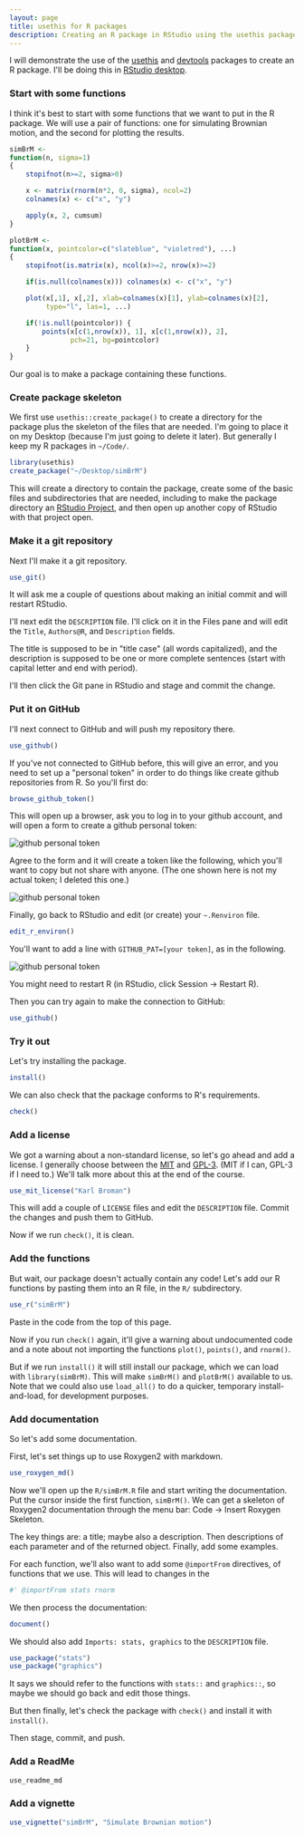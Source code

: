 ```yaml
---
layout: page
title: usethis for R packages
description: Creating an R package in RStudio using the usethis package.
---
```


I will demonstrate the use of the
[usethis](https://usethis.r-lib.org/) and
[devtools](https://devtools.r-lib.org/) packages to create an R
package. I'll be doing this in [RStudio
desktop](https://rstudio.com/products/rstudio/download/#download).





### Start with some functions

I think it's best to start with some functions that we want to put
in the R package. We will use a pair of functions: one for simulating
Brownian motion, and the second for plotting the results.

```r
simBrM <-
function(n, sigma=1)
{
    stopifnot(n>=2, sigma>0)

    x <- matrix(rnorm(n*2, 0, sigma), ncol=2)
    colnames(x) <- c("x", "y")

    apply(x, 2, cumsum)
}

plotBrM <-
function(x, pointcolor=c("slateblue", "violetred"), ...)
{
    stopifnot(is.matrix(x), ncol(x)>=2, nrow(x)>=2)

    if(is.null(colnames(x))) colnames(x) <- c("x", "y")

    plot(x[,1], x[,2], xlab=colnames(x)[1], ylab=colnames(x)[2],
         type="l", las=1, ...)

    if(!is.null(pointcolor)) {
        points(x[c(1,nrow(x)), 1], x[c(1,nrow(x)), 2],
               pch=21, bg=pointcolor)
    }
}
```

Our goal is to make a package containing these functions.






### Create package skeleton

We first use `usethis::create_package()` to create a directory for
the package plus the skeleton of the files that are needed.
I'm going to place it on my Desktop (because I'm just going to
delete it later). But generally I keep my R packages in `~/Code/`.

```r
library(usethis)
create_package("~/Desktop/simBrM")
```

This will create a directory to contain the package, create some of
the basic files and subdirectories that are needed, including to
make the package directory an [RStudio
Project](https://r4ds.had.co.nz/workflow-projects.html), and then
open up another copy of RStudio with that project open.





### Make it a git repository

Next I'll make it a git repository.

```r
use_git()
```

It will ask me a couple of questions about making an initial
commit and will restart RStudio.

I'll next edit the `DESCRIPTION` file. I'll click on it in the
Files pane and will edit the `Title`, `Authors@R`, and
`Description` fields.

The title is supposed to be in "title case" (all words capitalized),
and the description is supposed to be one or more complete
sentences (start with capital letter and end with period).

I'll then click the Git pane in RStudio and stage and commit the
change.





### Put it on GitHub

I'll next connect to GitHub and will push my repository there.

```r
use_github()
```

If you've not connected to GitHub before, this will give an error,
and you need to set up a "personal token" in order to do things
like create github repositories from R. So you'll first do:

```r
browse_github_token()
```

This will open up a browser, ask you to log in to your github
account, and will open a form to create a github personal token:

![github personal token](Figs/create_github_token_1.png)

Agree to the form and it will create a token like the following,
which you'll want to copy but not share with anyone. (The one shown
here is not my actual token; I deleted this one.)

![github personal token](Figs/create_github_token_2.png)

Finally, go back to RStudio and edit (or create) your `~.Renviron`
file.

```r
edit_r_environ()
```

You'll want to add a line with `GITHUB_PAT=[your token]`, as in the
following.

![github personal token](Figs/create_github_token_3.png)

You might need to restart R (in RStudio, click Session &rarr;
Restart R).

Then you can try again to make the connection to GitHub:

```r
use_github()
```



### Try it out

Let's try installing the package.

```r
install()
```

We can also check that the package conforms to R's requirements.

```r
check()
```




### Add a license

We got a warning about a non-standard license, so let's go ahead and
add a license.  I generally choose between the [MIT]() and [GPL-3]().
(MIT if I can, GPL-3 if I need to.) We'll talk more about this at the
end of the course.

```r
use_mit_license("Karl Broman")
```

This will add a couple of `LICENSE` files and edit the `DESCRIPTION`
file. Commit the changes and push them to GitHub.

Now if we run `check()`, it is clean.





### Add the functions

But wait, our package doesn't actually contain any code! Let's add our
R functions by pasting them into an R file, in the `R/` subdirectory.

```r
use_r("simBrM")
```

Paste in the code from the top of this page.

Now if you run `check()` again, it'll give a warning about
undocumented code and a note about not importing the functions
`plot()`, `points()`, and `rnorm()`.

But if we run `install()` it will still install our package, which we
can load with `library(simBrM)`. This will make `simBrM()` and
`plotBrM()` available to us. Note that we could also use `load_all()`
to do a quicker, temporary install-and-load, for development purposes.




### Add documentation

So let's add some documentation.

First, let's set things up to use Roxygen2 with markdown.

```r
use_roxygen_md()
```

Now we'll open up the `R/simBrM.R` file and start writing the documentation.
Put the cursor inside the first function, `simBrM()`. We can get a
skeleton of Roxygen2 documentation through the menu bar: Code &rarr;
Insert Roxygen Skeleton.

The key things are: a title; maybe also a description. Then
descriptions of each parameter and of the returned object. Finally,
add some examples.

For each function, we'll also want to add some `@importFrom`
directives, of functions that we use. This will lead to changes in the

```r
#' @importFrom stats rnorm
```


We then process the documentation:

```r
document()
```

We should also add `Imports: stats, graphics` to the `DESCRIPTION`
file.

```r
use_package("stats")
use_package("graphics")
```

It says we should refer to the functions with `stats::` and
`graphics::`, so maybe we should go back and edit those things.

But then finally, let's check the package with `check()` and install
it with `install()`.

Then stage, commit, and push.




### Add a ReadMe

```r
use_readme_md
```



### Add a vignette

```r
use_vignette("simBrM", "Simulate Brownian motion")
```
